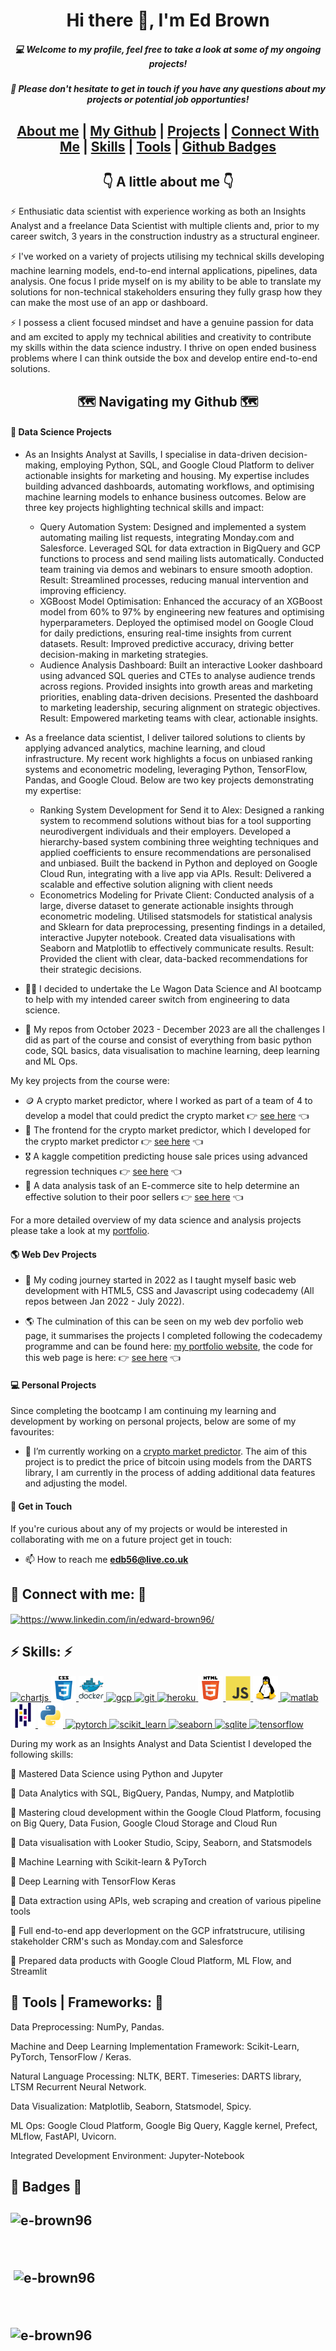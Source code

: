 <h1 align="center">Hi there 👋, I'm Ed Brown</h1>
<h5 align="center">💻 Welcome to my profile, feel free to take a look at some of my ongoing projects!</h5> 
<h5 align="center">📱 Please don't hesitate to get in touch if you have any questions about my projects or potential job opportunties!</h5>

<h2 align="center">
  <a href="#about-me">About me</a> |
  <a href="#my-github">My Github</a> |
  <a href="#projects">Projects</a> |
  <a href="#connect">Connect With Me</a> |
  <a href="#skills">Skills</a> |
  <a href="#tools">Tools</a> |
  <a href="#badges">Github Badges</a>
</h2>

<h2 id="about-me" align="center">👇 A little about me 👇</h2>

⚡️ Enthusiatic data scientist with experience working as both an Insights Analyst and a freelance Data Scientist with multiple clients and, prior to my career switch, 3 years in the construction industry as a structural engineer. 

⚡️ I've worked on a variety of projects utilising my technical skills developing machine learning models, end-to-end internal applications, pipelines, data analysis. One focus I pride myself on is my ability to be able to translate my solutions for non-technical stakeholders ensuring they fully grasp how they can make the most use of an app or dashboard.

⚡️ I possess a client focused mindset and have a genuine passion for data and am excited to apply my technical abilities and creativity to contribute my skills within the data science industry. I thrive on open ended business problems where I can think outside the box and develop entire end-to-end solutions. 

<h2 id="my-github" align="center">🗺️ Navigating my Github 🗺️</h2>

<h4 id="projects" align="left">🧬 Data Science Projects</h4>

- As an Insights Analyst at Savills, I specialise in data-driven decision-making, employing Python, SQL, and Google Cloud Platform to deliver actionable insights for marketing and housing. My expertise includes building advanced dashboards, automating workflows, and optimising machine learning models to enhance business outcomes. Below are three key projects highlighting technical skills and impact:
  - Query Automation System: Designed and implemented a system automating mailing list requests, integrating Monday.com and Salesforce. Leveraged SQL for data extraction in BigQuery and GCP functions to process and send mailing lists automatically. Conducted team training via demos and webinars to ensure smooth adoption. Result: Streamlined processes, reducing manual intervention and improving efficiency.
  - XGBoost Model Optimisation: Enhanced the accuracy of an XGBoost model from 60% to 97% by engineering new features and optimising hyperparameters. Deployed the optimised model on Google Cloud for daily predictions, ensuring real-time insights from current datasets. Result: Improved predictive accuracy, driving better decision-making in marketing strategies.
  - Audience Analysis Dashboard: Built an interactive Looker dashboard using advanced SQL queries and CTEs to analyse audience trends across regions. Provided insights into growth areas and marketing priorities, enabling data-driven decisions. Presented the dashboard to marketing leadership, securing alignment on strategic objectives. Result: Empowered marketing teams with clear, actionable insights.
 
- As a freelance data scientist, I deliver tailored solutions to clients by applying advanced analytics, machine learning, and cloud infrastructure. My recent work highlights a focus on unbiased ranking systems and econometric modeling, leveraging Python, TensorFlow, Pandas, and Google Cloud. Below are two key projects demonstrating my expertise:
  - Ranking System Development for Send it to Alex: Designed a ranking system to recommend solutions without bias for a tool supporting neurodivergent individuals and their employers. Developed a hierarchy-based system combining three weighting techniques and applied coefficients to ensure recommendations are personalised and unbiased. Built the backend in Python and deployed on Google Cloud Run, integrating with a live app via APIs. Result: Delivered a scalable and effective solution aligning with client needs
  - Econometrics Modeling for Private Client: Conducted analysis of a large, diverse dataset to generate actionable insights through econometric modeling. Utilised statsmodels for statistical analysis and Sklearn for data preprocessing, presenting findings in a detailed, interactive Jupyter notebook. Created data visualisations with Seaborn and Matplotlib to effectively communicate results. Result: Provided the client with clear, data-backed recommendations for their strategic decisions.

- 👨‍🔬 I decided to undertake the Le Wagon Data Science and AI bootcamp to help with my intended career switch from engineering to data science.

- 🧪 My repos from October 2023 - December 2023 are all the challenges I did as part of the course and consist of everything from basic python code, SQL basics, data visualisation to machine learning, deep learning and ML Ops.

My key projects from the course were:

- 🪙 A crypto market predictor, where I worked as part of a team of 4 to develop a model that could predict the crypto market 👉 [see here](https://github.com/E-Brown96/crypto_market_assistant) 👈
- 📲 The frontend for the crypto market predictor, which I developed for the crypto market predictor 👉 [see here](https://github.com/E-Brown96/crypto_assist_UI) 👈
- 🎖️ A kaggle competition predicting house sale prices using advanced regression techniques 👉 [see here](https://github.com/E-Brown96/data-houses-kaggle-competition) 👈
- 💸 A data analysis task of an E-commerce site to help determine an effective solution to their poor sellers 👉 [see here](https://github.com/E-Brown96/data-recap_ceo_request) 👈

For a more detailed overview of my data science and analysis projects please take a look at my [portfolio](https://shard-tapir-c41.notion.site/Ed-Brown-Portfolio-3b6043c5053b401f9cd785b288095d4f?pvs=4).

<h4 align="left">🌎 Web Dev Projects</h4>

- 🚀 My coding journey started in 2022 as I taught myself basic web development with HTML5, CSS and Javascript using codecademy (All repos between Jan 2022 - July 2022). 

- 🌎 The culmination of this can be seen on my web dev porfolio web page, it summarises the projects I completed following the codecademy programme and can be found here: <a href="https://e-brown96.github.io/Portfolio-Website/" target="_blank">my portfolio website</a>, the code for this web page is here: 👉 [see here](https://github.com/E-Brown96/Portfolio-Website) 👈

<h4 align="left">💻 Personal Projects</h4>

Since completing the bootcamp I am continuing my learning and development by working on personal projects, below are some of my favourites:

- 🔭 I’m currently working on a [crypto market predictor](https://github.com/E-Brown96/crypto_market_assistant.git). 
The aim of this project is to predict the price of bitcoin using models from the DARTS library, I am currently in the process of adding additional data features and adjusting the model.

<h4 align="left">📧 Get in Touch</h4>

If you're curious about any of my projects or would be interested in collaborating with me on a future project get in touch:
- 📫 How to reach me **edb56@live.co.uk**

<h2 id="connect" align="left">🔗 Connect with me: 🔗</h2>
<p align="left">
<a href="https://linkedin.com/in/https://www.linkedin.com/in/edward-brown96/" target="blank"><img align="center" src="https://raw.githubusercontent.com/rahuldkjain/github-profile-readme-generator/master/src/images/icons/Social/linked-in-alt.svg" alt="https://www.linkedin.com/in/edward-brown96/" height="30" width="40" /></a>
</p>

<h2 id="skills" align="left">⚡️ Skills: ⚡️</h2>
<p align="left"> <a href="https://www.chartjs.org" target="_blank" rel="noreferrer"> <img src="https://www.chartjs.org/media/logo-title.svg" alt="chartjs" width="40" height="40"/> </a> <a href="https://www.w3schools.com/css/" target="_blank" rel="noreferrer"> <img src="https://raw.githubusercontent.com/devicons/devicon/master/icons/css3/css3-original-wordmark.svg" alt="css3" width="40" height="40"/> </a> <a href="https://www.docker.com/" target="_blank" rel="noreferrer"> <img src="https://raw.githubusercontent.com/devicons/devicon/master/icons/docker/docker-original-wordmark.svg" alt="docker" width="40" height="40"/> </a> <a href="https://cloud.google.com" target="_blank" rel="noreferrer"> <img src="https://www.vectorlogo.zone/logos/google_cloud/google_cloud-icon.svg" alt="gcp" width="40" height="40"/> </a> <a href="https://git-scm.com/" target="_blank" rel="noreferrer"> <img src="https://www.vectorlogo.zone/logos/git-scm/git-scm-icon.svg" alt="git" width="40" height="40"/> </a> <a href="https://heroku.com" target="_blank" rel="noreferrer"> <img src="https://www.vectorlogo.zone/logos/heroku/heroku-icon.svg" alt="heroku" width="40" height="40"/> </a> <a href="https://www.w3.org/html/" target="_blank" rel="noreferrer"> <img src="https://raw.githubusercontent.com/devicons/devicon/master/icons/html5/html5-original-wordmark.svg" alt="html5" width="40" height="40"/> </a> <a href="https://developer.mozilla.org/en-US/docs/Web/JavaScript" target="_blank" rel="noreferrer"> <img src="https://raw.githubusercontent.com/devicons/devicon/master/icons/javascript/javascript-original.svg" alt="javascript" width="40" height="40"/> </a> <a href="https://www.linux.org/" target="_blank" rel="noreferrer"> <img src="https://raw.githubusercontent.com/devicons/devicon/master/icons/linux/linux-original.svg" alt="linux" width="40" height="40"/> </a> <a href="https://www.mathworks.com/" target="_blank" rel="noreferrer"> <img src="https://upload.wikimedia.org/wikipedia/commons/2/21/Matlab_Logo.png" alt="matlab" width="40" height="40"/> </a> <a href="https://pandas.pydata.org/" target="_blank" rel="noreferrer"> <img src="https://raw.githubusercontent.com/devicons/devicon/2ae2a900d2f041da66e950e4d48052658d850630/icons/pandas/pandas-original.svg" alt="pandas" width="40" height="40"/> </a> <a href="https://www.python.org" target="_blank" rel="noreferrer"> <img src="https://raw.githubusercontent.com/devicons/devicon/master/icons/python/python-original.svg" alt="python" width="40" height="40"/> </a> <a href="https://pytorch.org/" target="_blank" rel="noreferrer"> <img src="https://www.vectorlogo.zone/logos/pytorch/pytorch-icon.svg" alt="pytorch" width="40" height="40"/> </a> <a href="https://scikit-learn.org/" target="_blank" rel="noreferrer"> <img src="https://upload.wikimedia.org/wikipedia/commons/0/05/Scikit_learn_logo_small.svg" alt="scikit_learn" width="40" height="40"/> </a> <a href="https://seaborn.pydata.org/" target="_blank" rel="noreferrer"> <img src="https://seaborn.pydata.org/_images/logo-mark-lightbg.svg" alt="seaborn" width="40" height="40"/> </a> <a href="https://www.sqlite.org/" target="_blank" rel="noreferrer"> <img src="https://www.vectorlogo.zone/logos/sqlite/sqlite-icon.svg" alt="sqlite" width="40" height="40"/> </a> <a href="https://www.tensorflow.org" target="_blank" rel="noreferrer"> <img src="https://www.vectorlogo.zone/logos/tensorflow/tensorflow-icon.svg" alt="tensorflow" width="40" height="40"/> </a> </p>

During my work as an Insights Analyst and Data Scientist I developed the following skills:

🎯 Mastered Data Science using Python and Jupyter

🎯 Data Analytics with SQL, BigQuery, Pandas, Numpy, and Matplotlib

🎯 Mastering cloud development within the Google Cloud Platform, focusing on Big Query, Data Fusion, Google Cloud Storage and Cloud Run

🎯 Data visualisation with Looker Studio, Scipy, Seaborn, and Statsmodels

🎯 Machine Learning with Scikit-learn & PyTorch

🎯 Deep Learning with TensorFlow Keras 

🎯 Data extraction using APIs, web scraping and creation of various pipeline tools

🎯 Full end-to-end app deverlopment on the GCP infratstrucure, utilising stakeholder CRM's such as Monday.com and Salesforce

🎯 Prepared data products with Google Cloud Platform, ML Flow, and Streamlit

<h2 id="tools" align="left">🔧 Tools | Frameworks: 🔧</h2>

Data Preprocessing: NumPy, Pandas.

Machine and Deep Learning Implementation Framework: Scikit-Learn, PyTorch, TensorFlow / Keras.

  Natural Language Processing: NLTK, BERT.
  Timeseries: DARTS library, LTSM Recurrent Neural Network.

Data Visualization: Matplotlib, Seaborn, Statsmodel, Spicy.

ML Ops: Google Cloud Platform, Google Big Query, Kaggle kernel, Prefect, MLflow, FastAPI, Uvicorn.

Integrated Development Environment: Jupyter-Notebook

<h2 id="badges" align="left">🏅 Badges 🏅<h2>

<p><img src="https://github-readme-stats.vercel.app/api/top-langs?username=e-brown96&show_icons=true&locale=en&layout=compact" alt="e-brown96" /></p>
<br>

<p>&nbsp;<img src="https://github-readme-stats.vercel.app/api?username=e-brown96&show_icons=true&locale=en" alt="e-brown96" /></p>
<br>

<p><img src="https://github-readme-streak-stats.herokuapp.com/?user=e-brown96&" alt="e-brown96" /></p>
